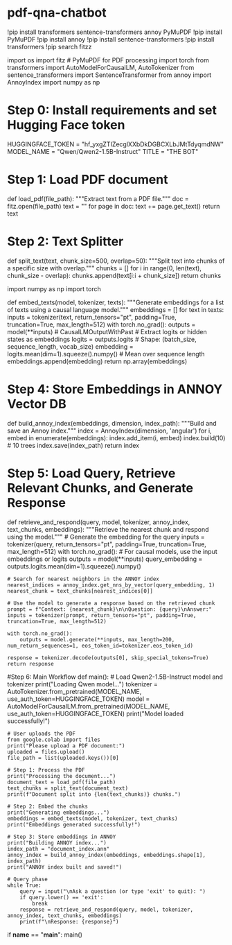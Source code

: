 # pdf-qna-chatbot
!pip install transformers sentence-transformers annoy PyMuPDF
!pip install PyMuPDF
!pip install annoy
!pip install sentence-transformers
!pip install transformers
!pip search fitzz

import os
import fitz  # PyMuPDF for PDF processing
import torch
from transformers import AutoModelForCausalLM, AutoTokenizer
from sentence_transformers import SentenceTransformer
from annoy import AnnoyIndex
import numpy as np

# Step 0: Install requirements and set Hugging Face token
HUGGINGFACE_TOKEN = "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"
MODEL_NAME = "Qwen/Qwen2-1.5B-Instruct"
TITLE = "THE BOT"

# Step 1: Load PDF document
def load_pdf(file_path):
    """Extract text from a PDF file."""
    doc = fitz.open(file_path)
    text = ""
    for page in doc:
        text += page.get_text()
    return text

# Step 2: Text Splitter
def split_text(text, chunk_size=500, overlap=50):
    """Split text into chunks of a specific size with overlap."""
    chunks = []
    for i in range(0, len(text), chunk_size - overlap):
        chunks.append(text[i:i + chunk_size])
    return chunks

import numpy as np
import torch

def embed_texts(model, tokenizer, texts):
    """Generate embeddings for a list of texts using a causal language model."""
    embeddings = []
    for text in texts:
        inputs = tokenizer(text, return_tensors="pt", padding=True, truncation=True, max_length=512)
        with torch.no_grad():
            outputs = model(**inputs)  # CausalLMOutputWithPast
            # Extract logits or hidden states as embeddings
            logits = outputs.logits  # Shape: (batch_size, sequence_length, vocab_size)
            embedding = logits.mean(dim=1).squeeze().numpy()  # Mean over sequence length
        embeddings.append(embedding)
    return np.array(embeddings)





# Step 4: Store Embeddings in ANNOY Vector DB
def build_annoy_index(embeddings, dimension, index_path):
    """Build and save an Annoy index."""
    index = AnnoyIndex(dimension, 'angular')
    for i, embed in enumerate(embeddings):
        index.add_item(i, embed)
    index.build(10)  # 10 trees
    index.save(index_path)
    return index

# Step 5: Load Query, Retrieve Relevant Chunks, and Generate Response
def retrieve_and_respond(query, model, tokenizer, annoy_index, text_chunks, embeddings):
    """Retrieve the nearest chunk and respond using the model."""
    # Generate the embedding for the query
    inputs = tokenizer(query, return_tensors="pt", padding=True, truncation=True, max_length=512)
    with torch.no_grad():
        # For causal models, use the input embeddings or logits
        outputs = model(**inputs)
        query_embedding = outputs.logits.mean(dim=1).squeeze().numpy()

    # Search for nearest neighbors in the ANNOY index
    nearest_indices = annoy_index.get_nns_by_vector(query_embedding, 1)
    nearest_chunk = text_chunks[nearest_indices[0]]

    # Use the model to generate a response based on the retrieved chunk
    prompt = f"Context: {nearest_chunk}\n\nQuestion: {query}\nAnswer:"
    inputs = tokenizer(prompt, return_tensors="pt", padding=True, truncation=True, max_length=512)

    with torch.no_grad():
        outputs = model.generate(**inputs, max_length=200, num_return_sequences=1, eos_token_id=tokenizer.eos_token_id)

    response = tokenizer.decode(outputs[0], skip_special_tokens=True)
    return response
    
#Step 6: Main Workflow
def main():
    # Load Qwen2-1.5B-Instruct model and tokenizer
    print("Loading Qwen model...")
    tokenizer = AutoTokenizer.from_pretrained(MODEL_NAME, use_auth_token=HUGGINGFACE_TOKEN)
    model = AutoModelForCausalLM.from_pretrained(MODEL_NAME, use_auth_token=HUGGINGFACE_TOKEN)
    print("Model loaded successfully!")

    # User uploads the PDF
    from google.colab import files
    print("Please upload a PDF document:")
    uploaded = files.upload()
    file_path = list(uploaded.keys())[0]

    # Step 1: Process the PDF
    print("Processing the document...")
    document_text = load_pdf(file_path)
    text_chunks = split_text(document_text)
    print(f"Document split into {len(text_chunks)} chunks.")

    # Step 2: Embed the chunks
    print("Generating embeddings...")
    embeddings = embed_texts(model, tokenizer, text_chunks)
    print("Embeddings generated successfully!")

    # Step 3: Store embeddings in ANNOY
    print("Building ANNOY index...")
    index_path = "document_index.ann"
    annoy_index = build_annoy_index(embeddings, embeddings.shape[1], index_path)
    print("ANNOY index built and saved!")

    # Query phase
    while True:
        query = input("\nAsk a question (or type 'exit' to quit): ")
        if query.lower() == 'exit':
            break
        response = retrieve_and_respond(query, model, tokenizer, annoy_index, text_chunks, embeddings)
        print(f"\nResponse: {response}")

if __name__ == "__main__":
    main()

